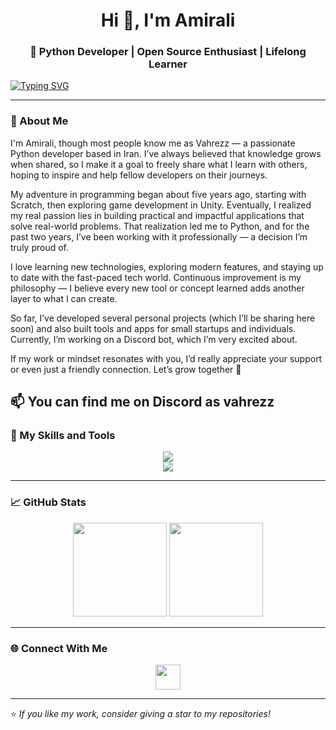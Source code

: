 <h1 align="center">Hi 👋, I'm Amirali</h1>
<h3 align="center">🐍 Python Developer | Open Source Enthusiast | Lifelong Learner</h3>

[![Typing SVG](https://readme-typing-svg.demolab.com?font=Fira+Code&pause=1000&width=435&lines=%2B5+years+of+experience+in+programming;Python+Developer++;Discord+Bot+Creator;Application+Developer;Always+Learning+Something+New++;Turning+Ideas+Into+Code++;+Sharing+Knowledge+Freely++)](https://git.io/typing-svg)

---

### 🧠 About Me

I'm Amirali, though most people know me as Vahrezz — a passionate Python developer based in Iran. I’ve always believed that knowledge grows when shared, so I make it a goal to freely share what I learn with others, hoping to inspire and help fellow developers on their journeys.

My adventure in programming began about five years ago, starting with Scratch, then exploring game development in Unity. Eventually, I realized my real passion lies in building practical and impactful applications that solve real-world problems. That realization led me to Python, and for the past two years, I’ve been working with it professionally — a decision I’m truly proud of.

I love learning new technologies, exploring modern features, and staying up to date with the fast-paced tech world. Continuous improvement is my philosophy — I believe every new tool or concept learned adds another layer to what I can create.

So far, I’ve developed several personal projects (which I’ll be sharing here soon) and also built tools and apps for small startups and individuals. Currently, I’m working on a Discord bot, which I’m very excited about.

If my work or mindset resonates with you, I’d really appreciate your support or even just a friendly connection. Let’s grow together 🚀

📫 You can find me on Discord as vahrezz
---

### 🧰 My Skills and Tools

<p align="center">
  <img src="https://skillicons.dev/icons?i=python,discord,bots,git,github,vscode,linux,windows,kali," /><br/>
  <img src="https://skillicons.dev/icons?i=flask,fastapi,sqlite,mysql,docker,postman" />
</p>

---

### 📈 GitHub Stats

<p align="center">
  <img src="https://github-readme-stats.vercel.app/api?username=Vahrezz&show_icons=true&theme=radical" height="150"/>
  <img src="https://github-readme-streak-stats.herokuapp.com/?user=Vahrezz&theme=radical" height="150"/>
</p>

---

### 🌐 Connect With Me

<p align="center">
  <a href="https://discordapp.com/users/817725791177408513"><img src="https://skillicons.dev/icons?i=discord" height="40" /></a>
</p>

---

⭐ *If you like my work, consider giving a star to my repositories!*
